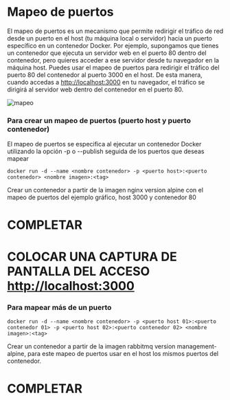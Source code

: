 # Mapeo de puertos

El mapeo de puertos es un mecanismo que permite redirigir el tráfico de red desde un puerto en el host (tu máquina local o servidor) hacia un puerto específico en un contenedor Docker.
Por ejemplo, supongamos que tienes un contenedor que ejecuta un servidor web en el puerto 80 dentro del contenedor, pero quieres acceder a ese servidor desde tu navegador en la máquina host. Puedes usar el mapeo de puertos para redirigir el tráfico del puerto 80 del contenedor al puerto 3000 en el host. De esta manera, cuando accedas a <http://localhost:3000> en tu navegador, el tráfico se dirigirá al servidor web dentro del contenedor en el puerto 80.

![mapeo](img/mapeoPuertos.PNG)

### Para crear un mapeo de puertos (puerto host y puerto contenedor)

El mapeo de puertos se especifica al ejecutar un contenedor Docker utilizando la opción -p o --publish seguida de los puertos que deseas mapear

```
docker run -d --name <nombre contenedor> -p <puerto host>:<puerto contenedor> <nombre imagen>:<tag>

```

Crear un contenedor a partir de la imagen nginx version alpine con el mapeo de puertos del ejemplo gráfico, host 3000 y contenedor 80

# COMPLETAR

# COLOCAR UNA CAPTURA DE PANTALLA  DEL ACCESO <http://localhost:3000>

### Para mapear más de un puerto

```
docker run -d --name <nombre contenedor> -p <puerto host 01>:<puerto contenedor 01> -p <puerto host 02>:<puerto contenedor 02> <nombre imagen>:<tag>
```

Crear un contenedor a partir de la imagen rabbitmq version management-alpine, para este mapeo de puertos usar en el host los mismos puertos del contenedor.

# COMPLETAR
